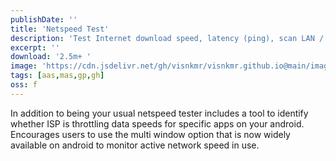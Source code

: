 ```yaml
---
publishDate: ''
title: 'Netspeed Test'
description: 'Test Internet download speed, latency (ping), scan LAN / WiFi for connected devices; all while consuming the minimum amount of data required.'
excerpt: ''
download: '2.5m+ '
image: 'https://cdn.jsdelivr.net/gh/visnkmr/visnkmr.github.io@main/images/nst.webp'
tags: [aas,mas,gp,gh]
oss: f
---
```

In addition to being your usual netspeed tester includes a tool to identify whether ISP is throttling data speeds for specific apps on your android. Encourages users to use the multi window option that is now widely available on android to monitor active network speed in use.